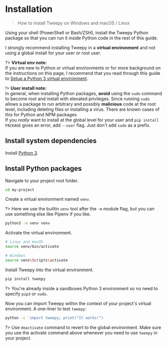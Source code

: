 # Installation
> How to install Tweepy on Windows and macOS / Linux

Using your shell (PowerShell or Bash/ZSH), install the Tweepy Python package so that you can run it inside Python code in the rest of this guide.

I strongly recommend installing Tweepy in a **virtual environment** and not using a global install for your user or root user.

?> **Virtual env note:** <br>If you are new to Python or virtual environments or for more background on the instructions on this page, I recommend that you read through this guide to [Setup a Python 3 virtual environment](https://gist.github.com/MichaelCurrin/3a4d14ba1763b4d6a1884f56a01412b7).

!> **User install note:** <br>In general, when installing Python packages, **avoid** using the `sudo` command to become root and install with elevated privileges. Since running `sudo` allows a package to run arbitrary and possibly **malicious** code at the root level, including deleting files or installing a virus. There are known cases of this for Python and NPM packages<br>If you _really_ want to install at the global level for your user and `pip install PACKAGE` gives an error, add `--user` flag. Just don't add `sudo` as a prefix.


## Install system dependencies

<!-- TODO: Link to Learn to Code project or gist when links are updated -->

Install [Python 3](https://python.org/).


## Install Python packages

Navigate to your project root folder.

```bash
cd my-project
```

Create a virtual environment named `venv`.

?> Here we use the builtin `venv` tool after the `-m` module flag, but you can use something else like Pipenv if you like.

```bash
python3 -m venv venv
```

Activate the virtual environment.

```bash
# Linux and macOS
source venv/bin/activate

# Windows
source venv\Scripts\activate
```

Install Tweepy into the virtual environment.

```bash
pip install tweepy
```

?> You're already inside a sandboxes Python 3 environment so no need to specify `pip3` or `sudo`.

Now you can import Tweepy within the context of your project's virtual environment. A one-liner to test `tweepy`:

```bash
python -c 'import tweepy; print("It works!")
```

?> Use `deactivate` command to revert to the global environment. Make sure you use the activate command above whenever you need to use `tweepy` in your project.
